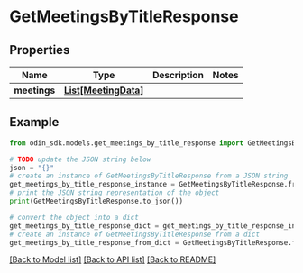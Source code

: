 # GetMeetingsByTitleResponse


## Properties

Name | Type | Description | Notes
------------ | ------------- | ------------- | -------------
**meetings** | [**List[MeetingData]**](MeetingData.md) |  | 

## Example

```python
from odin_sdk.models.get_meetings_by_title_response import GetMeetingsByTitleResponse

# TODO update the JSON string below
json = "{}"
# create an instance of GetMeetingsByTitleResponse from a JSON string
get_meetings_by_title_response_instance = GetMeetingsByTitleResponse.from_json(json)
# print the JSON string representation of the object
print(GetMeetingsByTitleResponse.to_json())

# convert the object into a dict
get_meetings_by_title_response_dict = get_meetings_by_title_response_instance.to_dict()
# create an instance of GetMeetingsByTitleResponse from a dict
get_meetings_by_title_response_from_dict = GetMeetingsByTitleResponse.from_dict(get_meetings_by_title_response_dict)
```
[[Back to Model list]](../README.md#documentation-for-models) [[Back to API list]](../README.md#documentation-for-api-endpoints) [[Back to README]](../README.md)


